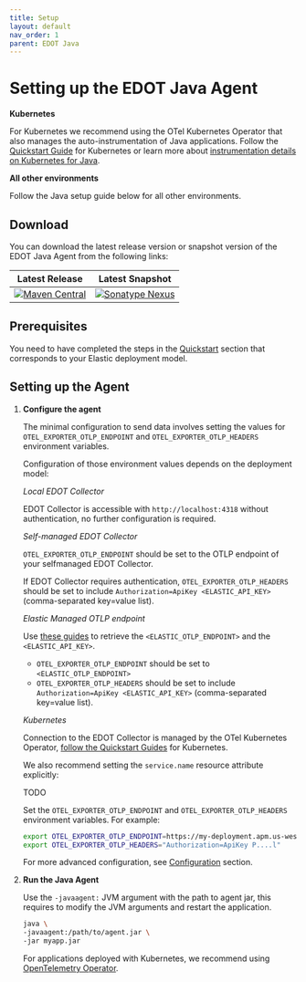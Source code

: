 ```yaml
---
title: Setup
layout: default
nav_order: 1
parent: EDOT Java
---
```


# Setting up the EDOT Java Agent

**Kubernetes**

For Kubernetes we recommend using the OTel Kubernetes Operator that also manages the auto-instrumentation of Java applications. Follow the [Quickstart Guide](../../../quickstart/index) for Kubernetes or learn more about [instrumentation details on Kubernetes for Java](./k8s). 

**All other environments**

Follow the Java setup guide below for all other environments.

## Download

You can download the latest release version or snapshot version of the EDOT Java Agent from the following links:

| Latest Release | Latest Snapshot |
|:---:|:---:|
| [![Maven Central](https://img.shields.io/maven-central/v/co.elastic.otel/elastic-otel-javaagent?label=elastic-otel-javaagent&style=for-the-badge)](https://mvnrepository.com/artifact/co.elastic.otel/elastic-otel-javaagent/latest) | [![Sonatype Nexus](https://img.shields.io/nexus/s/co.elastic.otel/elastic-otel-javaagent?server=https%3A%2F%2Foss.sonatype.org&label=elastic-otel-javaagent&style=for-the-badge)](https://oss.sonatype.org/service/local/artifact/maven/redirect?r=snapshots&g=co.elastic.otel&a=elastic-otel-javaagent&v=LATEST) |

## Prerequisites

You need to have completed the steps in the [Quickstart](/quickstart/) section that corresponds to your Elastic deployment model.

## Setting up the Agent

1. **Configure the agent**

    The minimal configuration to send data involves setting the values for `OTEL_EXPORTER_OTLP_ENDPOINT` and `OTEL_EXPORTER_OTLP_HEADERS` environment variables.

    Configuration of those environment values depends on the deployment model:

    *Local EDOT Collector*

    EDOT Collector is accessible with `http://localhost:4318` without authentication, no further configuration is required.

    *Self-managed EDOT Collector*

    `OTEL_EXPORTER_OTLP_ENDPOINT` should be set to the OTLP endpoint of your selfmanaged EDOT Collector.
    
    If EDOT Collector requires authentication, `OTEL_EXPORTER_OTLP_HEADERS` should be set to include `Authorization=ApiKey <ELASTIC_API_KEY>` (comma-separated key=value list).

    *Elastic Managed OTLP endpoint*

    Use [these guides](../../../quickstart/serverless/index) to retrieve the `<ELASTIC_OTLP_ENDPOINT>` and the `<ELASTIC_API_KEY>`.

    - `OTEL_EXPORTER_OTLP_ENDPOINT` should be set to `<ELASTIC_OTLP_ENDPOINT>`
    - `OTEL_EXPORTER_OTLP_HEADERS` should be set to include `Authorization=ApiKey <ELASTIC_API_KEY>` (comma-separated key=value list).

    *Kubernetes*

    Connection to the EDOT Collector is managed by the OTel Kubernetes Operator, [follow the Quickstart Guides](../../../quickstart/index) for Kubernetes.


    We also recommend setting the `service.name` resource attribute explicitly:

      TODO

    Set the `OTEL_EXPORTER_OTLP_ENDPOINT` and `OTEL_EXPORTER_OTLP_HEADERS` environment variables. For example:

    ```bash
    export OTEL_EXPORTER_OTLP_ENDPOINT=https://my-deployment.apm.us-west1.gcp.cloud.es.io
    export OTEL_EXPORTER_OTLP_HEADERS="Authorization=ApiKey P....l"
    ```

    For more advanced configuration, see [Configuration](../configuration) section.

2. **Run the Java Agent**

    Use the `-javaagent:` JVM argument with the path to agent jar, this requires to modify the JVM arguments and restart
    the application.

    ```bash
    java \
    -javaagent:/path/to/agent.jar \
    -jar myapp.jar
    ```

    For applications deployed with Kubernetes, we recommend using [OpenTelemetry Operator](./k8s).
